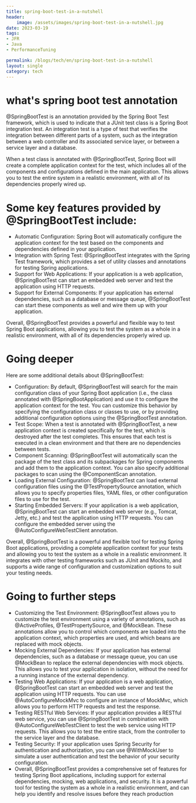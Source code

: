 ```yaml
---
title: spring-boot-test-in-a-nutshell
header:
    image: /assets/images/spring-boot-test-in-a-nutshell.jpg
date: 2023-03-19
tags:
- JFR
- Java
- PerformanceTuning

permalink: /blogs/tech/en/spring-boot-test-in-a-nutshell
layout: single
category: tech
---
```

# what's spring boot test annotation

@SpringBootTest is an annotation provided by the Spring Boot Test framework, which is used to indicate that a JUnit test class is a Spring Boot integration test. An integration test is a type of test that verifies the integration between different parts of a system, such as the integration between a web controller and its associated service layer, or between a service layer and a database.

When a test class is annotated with @SpringBootTest, Spring Boot will create a complete application context for the test, which includes all of the components and configurations defined in the main application. This allows you to test the entire system in a realistic environment, with all of its dependencies properly wired up.

# Some key features provided by @SpringBootTest include:

 - Automatic Configuration: Spring Boot will automatically configure the application context for the test based on the components and dependencies defined in your application.
 - Integration with Spring Test: @SpringBootTest integrates with the Spring Test framework, which provides a set of utility classes and annotations for testing Spring applications.
 - Support for Web Applications: If your application is a web application, @SpringBootTest can start an embedded web server and test the application using HTTP requests.
 - Support for External Components: If your application has external dependencies, such as a database or message queue, @SpringBootTest can start these components as well and wire them up with your application. 

Overall, @SpringBootTest provides a powerful and flexible way to test Spring Boot applications, allowing you to test the system as a whole in a realistic environment, with all of its dependencies properly wired up.


# Going deeper

Here are some additional details about @SpringBootTest:

 - Configuration: By default, @SpringBootTest will search for the main configuration class of your Spring Boot application (i.e., the class annotated with @SpringBootApplication) and use it to configure the application context for the test. You can customize this behavior by specifying the configuration class or classes to use, or by providing additional configuration options using the @SpringBootTest annotation.
 - Test Scope: When a test is annotated with @SpringBootTest, a new application context is created specifically for the test, which is destroyed after the test completes. This ensures that each test is executed in a clean environment and that there are no dependencies between tests.
 - Component Scanning: @SpringBootTest will automatically scan the package of the test class and its subpackages for Spring components and add them to the application context. You can also specify additional packages to scan using the @ComponentScan annotation.
 - Loading External Configuration: @SpringBootTest can load external configuration files using the @TestPropertySource annotation, which allows you to specify properties files, YAML files, or other configuration files to use for the test.
 - Starting Embedded Servers: If your application is a web application, @SpringBootTest can start an embedded web server (e.g., Tomcat, Jetty, etc.) and test the application using HTTP requests. You can configure the embedded server using the @AutoConfigureWebTestClient annotation.

 Overall, @SpringBootTest is a powerful and flexible tool for testing Spring Boot applications, providing a complete application context for your tests and allowing you to test the system as a whole in a realistic environment. It integrates with other testing frameworks such as JUnit and Mockito, and supports a wide range of configuration and customization options to suit your testing needs.


# Going to further steps

 - Customizing the Test Environment: @SpringBootTest allows you to customize the test environment using a variety of annotations, such as @ActiveProfiles, @TestPropertySource, and @MockBean. These annotations allow you to control which components are loaded into the application context, which properties are used, and which beans are replaced with mock objects.
 - Mocking External Dependencies: If your application has external dependencies, such as a database or message queue, you can use @MockBean to replace the external dependencies with mock objects. This allows you to test your application in isolation, without the need for a running instance of the external dependency.
 - Testing Web Applications: If your application is a web application, @SpringBootTest can start an embedded web server and test the application using HTTP requests. You can use @AutoConfigureMockMvc to configure an instance of MockMvc, which allows you to perform HTTP requests and test the response.
 - Testing RESTful Web Services: If your application provides a RESTful web service, you can use @SpringBootTest in combination with @AutoConfigureWebTestClient to test the web service using HTTP requests. This allows you to test the entire stack, from the controller to the service layer and the database.
 - Testing Security: If your application uses Spring Security for authentication and authorization, you can use @WithMockUser to simulate a user authentication and test the behavior of your security configuration.
 - Overall, @SpringBootTest provides a comprehensive set of features for testing Spring Boot applications, including support for external dependencies, mocking, web applications, and security. It is a powerful tool for testing the system as a whole in a realistic environment, and can help you identify and resolve issues before they reach production
